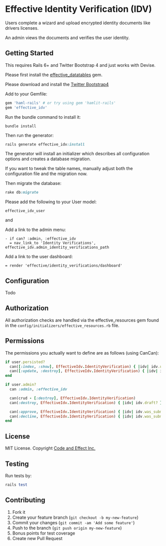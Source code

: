 # Effective Identity Verification (IDV)

Users complete a wizard and upload encrypted identity documents like drivers licenses.

An admin views the documents and verifies the user identity.

## Getting Started

This requires Rails 6+ and Twitter Bootstrap 4 and just works with Devise.

Please first install the [effective_datatables](https://github.com/code-and-effect/effective_datatables) gem.

Please download and install the [Twitter Bootstrap4](http://getbootstrap.com)

Add to your Gemfile:

```ruby
gem 'haml-rails' # or try using gem 'hamlit-rails'
gem 'effective_idv'
```

Run the bundle command to install it:

```console
bundle install
```

Then run the generator:

```ruby
rails generate effective_idv:install
```

The generator will install an initializer which describes all configuration options and creates a database migration.

If you want to tweak the table names, manually adjust both the configuration file and the migration now.

Then migrate the database:

```ruby
rake db:migrate
```

Please add the following to your User model:

```
effective_idv_user
```

and

Add a link to the admin menu:

```haml
- if can? :admin, :effective_idv
  = nav_link_to 'Identity Verifications', effective_idv.admin_identity_verifications_path
```

Add a link to the user dashboard:

```haml
= render 'effective/identity_verifications/dashboard'
```

## Configuration

Todo

## Authorization

All authorization checks are handled via the effective_resources gem found in the `config/initializers/effective_resources.rb` file.

## Permissions

The permissions you actually want to define are as follows (using CanCan):

```ruby
if user.persisted?
  can([:index, :show], EffectiveIdv.IdentityVerification) { |idv| idv.user == user }
  can([:update, :destroy], EffectiveIdv.IdentityVerification) { |idv| idv.user == user && !idv.was_submitted? }
end

if user.admin?
  can :admin, :effective_idv

  can(crud - [:destroy], EffectiveIdv.IdentityVerification)
  can(:destroy, EffectiveIdv.IdentityVerification) { |idv| idv.draft? }

  can(:approve, EffectiveIdv.IdentityVerification) { |idv| idv.was_submitted? && !idv.approved? }
  can(:decline, EffectiveIdv.IdentityVerification) { |idv| idv.was_submitted? && !idv.declined? }
end
```

## License

MIT License.  Copyright [Code and Effect Inc.](http://www.codeandeffect.com/)

## Testing

Run tests by:

```ruby
rails test
```

## Contributing

1. Fork it
2. Create your feature branch (`git checkout -b my-new-feature`)
3. Commit your changes (`git commit -am 'Add some feature'`)
4. Push to the branch (`git push origin my-new-feature`)
5. Bonus points for test coverage
6. Create new Pull Request
